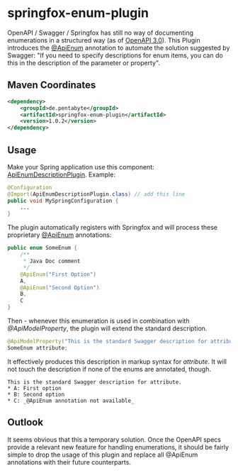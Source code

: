 # springfox-enum-plugin

OpenAPI / Swagger / Springfox has still no way of documenting enumerations in a structured way (as of [OpenAPI 3.0](https://swagger.io/docs/specification/data-models/enums/)). This Plugin introduces the [@ApiEnum](src/main/java/de/pentabyte/springfox/ApiEnum.java) annotation to automate the solution suggested by Swagger: "If you need to specify descriptions for enum items, you can do this in the description of the parameter or property".

## Maven Coordinates

```xml
<dependency>
	<groupId>de.pentabyte</groupId>
	<artifactId>springfox-enum-plugin</artifactId>
	<version>1.0.2</version>
</dependency>
```

## Usage

Make your Spring application use this component: [ApiEnumDescriptionPlugin](src/main/java/de/pentabyte/springfox/ApiEnumDescriptionPlugin.java). Example:

```java
@Configuration
@Import(ApiEnumDescriptionPlugin.class) // add this line
public void MySpringConfiguration {
	...
}
```

The plugin automatically registers with Springfox and will process these proprietary [@ApiEnum](src/main/java/de/pentabyte/springfox/ApiEnum.java) annotations:

```java
public enum SomeEnum {
	/**
	 * Java Doc comment
	 */
	@ApiEnum("First Option")
	A,
	@ApiEnum("Second Option")
	B,
	C
}
```

Then - whenever this enumeration is used in combination with _@ApiModelProperty_, the plugin will extend the standard description.

```java
@ApiModelProperty("This is the standard Swagger description for attribute.")
SomeEnum attribute;
```

It effectively produces this description in markup syntax for _attribute_. It will not touch the description if none of the enums are annotated, though.

```
This is the standard Swagger description for attribute.
* A: First option
* B: Second option
* C: _@ApiEnum annotation not available_
```

## Outlook

It seems obvious that this a temporary solution. Once the OpenAPI specs provide a relevant new feature for handling enumerations, it should be fairly simple to drop the usage of this plugin and replace all @ApiEnum annotations with their future counterparts.